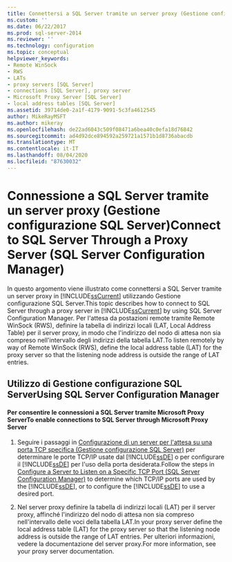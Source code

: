 ```yaml
---
title: Connettersi a SQL Server tramite un server proxy (Gestione configurazione SQL Server) | Microsoft Docs
ms.custom: ''
ms.date: 06/22/2017
ms.prod: sql-server-2014
ms.reviewer: ''
ms.technology: configuration
ms.topic: conceptual
helpviewer_keywords:
- Remote WinSock
- RWS
- LATs
- proxy servers [SQL Server]
- connections [SQL Server], proxy server
- Microsoft Proxy Server [SQL Server]
- local address tables [SQL Server]
ms.assetid: 39714de0-2a1f-4179-9091-5c3fa4612545
author: MikeRayMSFT
ms.author: mikeray
ms.openlocfilehash: de22ad6043c509f08471a6bea40c0efa18d76842
ms.sourcegitcommit: ad4d92dce894592a259721a1571b1d8736abacdb
ms.translationtype: MT
ms.contentlocale: it-IT
ms.lasthandoff: 08/04/2020
ms.locfileid: "87630032"
---
```

# <a name="connect-to-sql-server-through-a-proxy-server-sql-server-configuration-manager"></a><span data-ttu-id="4e23d-102">Connessione a SQL Server tramite un server proxy (Gestione configurazione SQL Server)</span><span class="sxs-lookup"><span data-stu-id="4e23d-102">Connect to SQL Server Through a Proxy Server (SQL Server Configuration Manager)</span></span>
  <span data-ttu-id="4e23d-103">In questo argomento viene illustrato come connettersi a SQL Server tramite un server proxy in [!INCLUDE[ssCurrent](../../includes/sscurrent-md.md)] utilizzando Gestione configurazione SQL Server.</span><span class="sxs-lookup"><span data-stu-id="4e23d-103">This topic describes how to connect to SQL Server through a proxy server in [!INCLUDE[ssCurrent](../../includes/sscurrent-md.md)] by using SQL Server Configuration Manager.</span></span> <span data-ttu-id="4e23d-104">Per l'attesa da postazioni remote tramite Remote WinSock (RWS), definire la tabella di indirizzi locali (LAT, Local Address Table) per il server proxy, in modo che l'indirizzo del nodo di attesa non sia compreso nell'intervallo degli indirizzi della tabella LAT.</span><span class="sxs-lookup"><span data-stu-id="4e23d-104">To listen remotely by way of Remote WinSock (RWS), define the local address table (LAT) for the proxy server so that the listening node address is outside the range of LAT entries.</span></span>  
  
##  <a name="using-sql-server-configuration-manager"></a><a name="SSMSProcedure"></a> <span data-ttu-id="4e23d-105">Utilizzo di Gestione configurazione SQL Server</span><span class="sxs-lookup"><span data-stu-id="4e23d-105">Using SQL Server Configuration Manager</span></span>  
  
#### <a name="to-enable-connections-to-sql-server-through-microsoft-proxy-server"></a><span data-ttu-id="4e23d-106">Per consentire le connessioni a SQL Server tramite Microsoft Proxy Server</span><span class="sxs-lookup"><span data-stu-id="4e23d-106">To enable connections to SQL Server through Microsoft Proxy Server</span></span>  
  
1.  <span data-ttu-id="4e23d-107">Seguire i passaggi in [Configurazione di un server per l'attesa su una porta TCP specifica &#40;Gestione configurazione SQL Server&#41;](configure-a-server-to-listen-on-a-specific-tcp-port.md) per determinare le porte TCP/IP usate dal [!INCLUDE[ssDE](../../includes/ssde-md.md)] o per configurare il [!INCLUDE[ssDE](../../includes/ssde-md.md)] per l'uso della porta desiderata.</span><span class="sxs-lookup"><span data-stu-id="4e23d-107">Follow the steps in [Configure a Server to Listen on a Specific TCP Port &#40;SQL Server Configuration Manager&#41;](configure-a-server-to-listen-on-a-specific-tcp-port.md) to determine which TCP/IP ports are used by the [!INCLUDE[ssDE](../../includes/ssde-md.md)], or to configure the [!INCLUDE[ssDE](../../includes/ssde-md.md)] to use a desired port.</span></span>  
  
2.  <span data-ttu-id="4e23d-108">Nel server proxy definire la tabella di indirizzi locali (LAT) per il server proxy, affinché l'indirizzo del nodo di attesa non sia compreso nell'intervallo delle voci della tabella LAT.</span><span class="sxs-lookup"><span data-stu-id="4e23d-108">In your proxy server define the local address table (LAT) for the proxy server so that the listening node address is outside the range of LAT entries.</span></span> <span data-ttu-id="4e23d-109">Per ulteriori informazioni, vedere la documentazione del server proxy.</span><span class="sxs-lookup"><span data-stu-id="4e23d-109">For more information, see your proxy server documentation.</span></span>  
  
  
